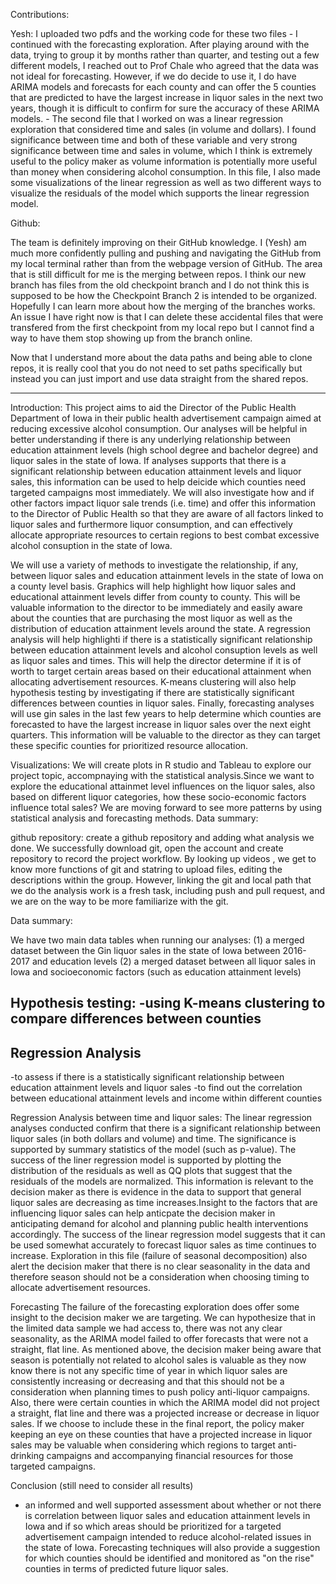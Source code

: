 Contributions:

Yesh: I uploaded two pdfs and the working code for these two files 
	- I continued with the forecasting exploration. After playing around with the data, trying to group it by months rather than quarter, and testing out a few different models, I 
reached out to Prof Chale who agreed that the data was not ideal for forecasting. However, if we do decide to use it, I do have ARIMA models and forecasts for each county and can offer the 5 
counties that are predicted to have the largest increase in liquor sales in the next two years, though it is difficult to confirm for sure the accuracy of these ARIMA models. 
	- The second file that I worked on was a linear regression exploration that considered time and sales (in volume and dollars). I found significance between time and both of these 
variable and very strong significance between time and sales in volume, which I think is extremely useful to the policy maker as volume information is potentially more useful than money when 
considering alcohol consumption. In this file, I also made some visualizations of the linear regression as well as two different ways to visualize the residuals of the  model which supports 
the linear regression model. 




Github:

The team is definitely improving on their GitHub knowledge. I (Yesh) am much more confidently pulling and pushing and navigating the GitHub from my local terminal rather than from the 
webpage version of GitHub. The area that is still difficult for me is the merging between repos. I think our new branch has files from the old checkpoint branch and I do not think this is 
supposed to be how the Checkpoint Branch 2 is intended to be organized. Hopefully I can learn more about how the merging of the branches works. An issue I have right now is that I can delete 
these accidental files that were transfered from the first checkpoint from my local repo but I cannot find a way to have them stop showing up from the branch online.

Now that I understand more about the data paths and being able to clone repos, it is really cool that you do not need to set paths specifically but instead you can just import and use data 
straight from the shared repos.

---------------------------------------------------------------------------------------------------------------------------------------------------------------------------------------------


Introduction:
This project aims to aid the Director of the Public Health Department of Iowa in their public health advertisement campaign aimed at reducing excessive alcohol consumption. Our analyses will 
be helpful in better understanding if there is any underlying relationship between education attainment levels (high school degree and bachelor degree) and liquor sales in the state of Iowa. 
If analyses supports that there is a significant relationship between education attainment levels and liquor sales, this information can be used to help deicide which counties need targeted 
campaigns most immediately. We will also investigate how and if other factors impact liquor sale trends (i.e. time) and offer this information to the Director of Public Health so that they 
are aware of all factors linked to liquor sales and furthermore liquor consumption, and can effectively allocate appropriate resources to certain regions to best combat excessive alcohol 
consuption in the state of Iowa. 

We will use a variety of methods to investigate the relationship, if any, between liquor sales and education attainment levels in the state of Iowa on a county level basis. Graphics will help 
highlight how liquor sales and educational attainment levels differ from county to county. This will be valuable information to the director to be immediately and easily aware about the 
counties that are purchasing the most liquor as well as the distribution of education attainment levels around the state. A regression analysis will help highlighti if there is a 
statistically significant relationship between education attainment levels and alcohol consuption levels as well as liquor sales and times. This will help the director determine if it is of 
worth to target certain areas based on their educational attainment when allocating advertisement resources. K-means clustering will also help hypothesis testing by investigating if there are statistically significant 
differences between counties in liquor sales. Finally, forecasting analyses will use gin sales in the last few years to help determine which counties are forecasted to have the largest 
increase in liquor sales over the next eight quarters. This information will be valuable to the director as they can target these specific counties for prioritized resource allocation.


Visualizations:
We will create plots in R studio and Tableau to explore our project topic, accompnaying with the statistical analysis.Since we want to explore the educational attainmet level influences on 
the liquor sales, also based on different liquor categories, how these socio-economic factors influence total sales? We are moving forward to see more patterns by using statistical analysis 
and forecasting methods.
Data summary:



github repository: create a github repository and adding what analysis we done. We successfully download git, open the account and create repository to record the project workflow. By looking 
up videos , we get to know more functions of git and statring to upload files, editing the descriptions within the group. However, linking the git and local path that we do the analysis work 
is a fresh task, including push and pull request, and we are on the way to be more familiarize with the git.

Data summary:

We have two main data tables when running our analyses:
(1) a merged dataset between the Gin liquor sales in the state of Iowa  between 2016-2017 and education levels
(2) a merged dataset between all liquor sales in Iowa and socioeconomic factors (such as education attainment levels)


Hypothesis testing:
-using K-means clustering to compare differences between counties
---------------------
Regression Analysis
----------------------
-to assess if there is a statistically significant relationship between education attainment levels and liquor sales 
-to find out the correlation between educational attainment levels and income within different counties

Regression Analysis between time and liquor sales: The linear regression analyses conducted confirm that there is a significant relationship between liquor sales (in both dollars and 
volume) and time. The significance is supported by summary statistics of the model (such as p-value). The success of the liner regression model is supported by plotting the distribution of 
the residuals as well as QQ plots that suggest that the residuals of the models are normalized. This information is relevant to the decision maker as there is evidence in the data to support 
that general liquor sales are decreasing as time increases.Insight to the factors that are influencing liquor sales can help anticpate the decision maker in anticipating demand for alcohol 
and planning public health interventions accordingly.  The success of the linear regression model suggests that it can be used somewhat accurately to forecast liquor sales as time 
continues to increase. Exploration in this file (failure of seasonal decomposition) also alert the decision maker that there is no clear seasonality in 
the data and therefore season should not be a consideration when choosing timing to allocate advertisement resources.   

Forecasting 
The failure of the forecasting exploration does offer some insight to the decision maker we are targeting. We can hypothesize that in the limited data sample we had access to, there was not 
any clear seasonality, as the ARIMA model failed to offer forecasts that were not a straight, flat line. As mentioned above, the decision maker being aware that season is potentially not 
related to alcohol sales is valuable as they now know there is not any specific time of year in which liquor sales are consistently increasing or decreasing and that this should not be a 
consideration when planning times to push policy anti-liquor campaigns. Also, there were certain counties in which the ARIMA model did not project a straight, flat line and there was a 
projected increase or decrease in liquor sales. If we choose to include these in the final report, the policy maker keeping an eye on these counties that have a projected increase in liquor 
sales may be valuable when considering which regions to target anti-drinking campaigns and accompanying financial resources for those targeted campaigns.

Conclusion (still need to consider all results)
- an informed and well supported assessment about whether or not there is correlation between liquor sales and education attainment levels in Iowa and if so which areas should be prioritized 
for a targeted advertisement campaign intended to reduce alcohol-related issues in the state of Iowa. Forecasting techniques will also provide a suggestion for which counties should be 
identified and monitored as "on the rise" counties in terms of predicted future liquor sales.
